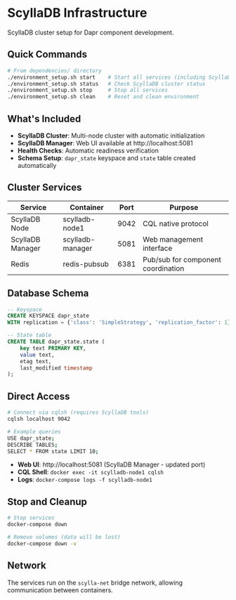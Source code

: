 # ScyllaDB Infrastructure

ScyllaDB cluster setup for Dapr component development.

## Quick Commands

```bash
# From dependencies/ directory  
./environment_setup.sh start    # Start all services (including ScyllaDB)
./environment_setup.sh status   # Check ScyllaDB cluster status
./environment_setup.sh stop     # Stop all services
./environment_setup.sh clean    # Reset and clean environment
```

## What's Included

- **ScyllaDB Cluster**: Multi-node cluster with automatic initialization
- **ScyllaDB Manager**: Web UI available at http://localhost:5081
- **Health Checks**: Automatic readiness verification  
- **Schema Setup**: `dapr_state` keyspace and `state` table created automatically

## Cluster Services

| Service | Container | Port | Purpose |
|---------|-----------|------|---------|
| ScyllaDB Node | scylladb-node1 | 9042 | CQL native protocol |
| ScyllaDB Manager | scylladb-manager | 5081 | Web management interface |
| Redis | redis-pubsub | 6381 | Pub/sub for component coordination |

## Database Schema

```sql
-- Keyspace
CREATE KEYSPACE dapr_state 
WITH replication = {'class': 'SimpleStrategy', 'replication_factor': 1};

-- State table
CREATE TABLE dapr_state.state (
    key text PRIMARY KEY,
    value text,
    etag text,
    last_modified timestamp
);
```

## Direct Access

```bash
# Connect via cqlsh (requires ScyllaDB tools)
cqlsh localhost 9042

# Example queries  
USE dapr_state;
DESCRIBE TABLES;
SELECT * FROM state LIMIT 10;
```

- **Web UI**: http://localhost:5081 (ScyllaDB Manager - updated port)
- **CQL Shell**: `docker exec -it scylladb-node1 cqlsh`
- **Logs**: `docker-compose logs -f scylladb-node1`

## Stop and Cleanup

```bash
# Stop services
docker-compose down

# Remove volumes (data will be lost)
docker-compose down -v
```

## Network

The services run on the `scylla-net` bridge network, allowing communication between containers.
